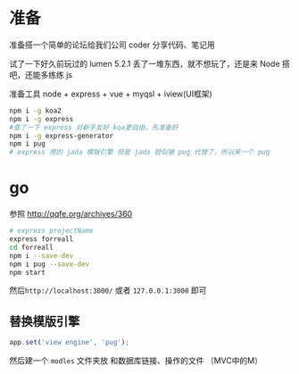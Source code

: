# 准备
准备搭一个简单的论坛给我们公司 coder 分享代码、笔记用


试了一下好久前玩过的 lumen 5.2.1 丢了一堆东西，就不想玩了，还是来 Node 搭吧，还能多练练 js


准备工具 node + express + vue + myqsl + iview(UI框架)

```bash
npm i -g koa2
npm i -g express
#查了一下 express 对新手友好 koa更自由，先准备好
npm i -g express-generator
npm i pug
# express 用的 jada 模版引擎 但是 jada 貌似被 pug 代替了，所以来一个 pug
```

# go
参照 http://qqfe.org/archives/360

```bash
# express projectName
express forreall
cd forreall
npm i --save-dev
npm i pug --save-dev
npm start
```

然后` http://localhost:3000/ ` 或者 `127.0.0.1:3000` 即可


## 替换模版引擎
```javascript
app.set('view engine', 'pug');
```

然后建一个 `modles` 文件夹放 和数据库链接、操作的文件 （MVC中的M）


